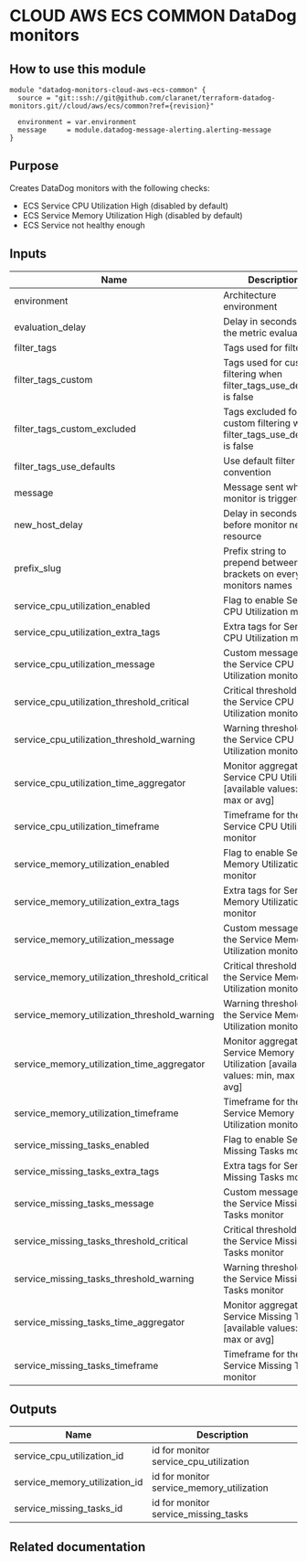 # CLOUD AWS ECS COMMON DataDog monitors

## How to use this module

```
module "datadog-monitors-cloud-aws-ecs-common" {
  source = "git::ssh://git@github.com/claranet/terraform-datadog-monitors.git//cloud/aws/ecs/common?ref={revision}"

  environment = var.environment
  message     = module.datadog-message-alerting.alerting-message
}

```

## Purpose

Creates DataDog monitors with the following checks:

- ECS Service CPU Utilization High (disabled by default)
- ECS Service Memory Utilization High (disabled by default)
- ECS Service not healthy enough

## Inputs

| Name | Description | Type | Default | Required |
|------|-------------|:----:|:-----:|:-----:|
| environment | Architecture environment | string | n/a | yes |
| evaluation\_delay | Delay in seconds for the metric evaluation | string | `"900"` | no |
| filter\_tags | Tags used for filtering | string | `"*"` | no |
| filter\_tags\_custom | Tags used for custom filtering when filter_tags_use_defaults is false | string | `"*"` | no |
| filter\_tags\_custom\_excluded | Tags excluded for custom filtering when filter_tags_use_defaults is false | string | `""` | no |
| filter\_tags\_use\_defaults | Use default filter tags convention | string | `"true"` | no |
| message | Message sent when a monitor is triggered | string | n/a | yes |
| new\_host\_delay | Delay in seconds before monitor new resource | string | `"300"` | no |
| prefix\_slug | Prefix string to prepend between brackets on every monitors names | string | `""` | no |
| service\_cpu\_utilization\_enabled | Flag to enable Service CPU Utilization monitor | string | `"false"` | no |
| service\_cpu\_utilization\_extra\_tags | Extra tags for Service CPU Utilization monitor | list(string) | `[]` | no |
| service\_cpu\_utilization\_message | Custom message for the Service CPU Utilization monitor | string | `""` | no |
| service\_cpu\_utilization\_threshold\_critical | Critical threshold for the Service CPU Utilization monitor | string | `"90"` | no |
| service\_cpu\_utilization\_threshold\_warning | Warning threshold for the Service CPU Utilization monitor | string | `"80"` | no |
| service\_cpu\_utilization\_time\_aggregator | Monitor aggregator for Service CPU Utilization [available values: min, max or avg] | string | `"min"` | no |
| service\_cpu\_utilization\_timeframe | Timeframe for the Service CPU Utilization monitor | string | `"last_5m"` | no |
| service\_memory\_utilization\_enabled | Flag to enable Service Memory Utilization monitor | string | `"false"` | no |
| service\_memory\_utilization\_extra\_tags | Extra tags for Service Memory Utilization monitor | list(string) | `[]` | no |
| service\_memory\_utilization\_message | Custom message for the Service Memory Utilization monitor | string | `""` | no |
| service\_memory\_utilization\_threshold\_critical | Critical threshold for the Service Memory Utilization monitor | string | `"90"` | no |
| service\_memory\_utilization\_threshold\_warning | Warning threshold for the Service Memory Utilization monitor | string | `"85"` | no |
| service\_memory\_utilization\_time\_aggregator | Monitor aggregator for Service Memory Utilization [available values: min, max or avg] | string | `"min"` | no |
| service\_memory\_utilization\_timeframe | Timeframe for the Service Memory Utilization monitor | string | `"last_5m"` | no |
| service\_missing\_tasks\_enabled | Flag to enable Service Missing Tasks monitor | string | `"true"` | no |
| service\_missing\_tasks\_extra\_tags | Extra tags for Service Missing Tasks monitor | list(string) | `[]` | no |
| service\_missing\_tasks\_message | Custom message for the Service Missing Tasks monitor | string | `""` | no |
| service\_missing\_tasks\_threshold\_critical | Critical threshold for the Service Missing Tasks monitor | string | `"60"` | no |
| service\_missing\_tasks\_threshold\_warning | Warning threshold for the Service Missing Tasks monitor | string | `"80"` | no |
| service\_missing\_tasks\_time\_aggregator | Monitor aggregator for Service Missing Tasks [available values: min, max or avg] | string | `"min"` | no |
| service\_missing\_tasks\_timeframe | Timeframe for the Service Missing Tasks monitor | string | `"last_5m"` | no |

## Outputs

| Name | Description |
|------|-------------|
| service\_cpu\_utilization\_id | id for monitor service_cpu_utilization |
| service\_memory\_utilization\_id | id for monitor service_memory_utilization |
| service\_missing\_tasks\_id | id for monitor service_missing_tasks |

## Related documentation

